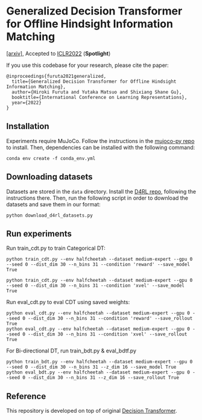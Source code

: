 # Generalized Decision Transformer for Offline Hindsight Information Matching

[[arxiv]](https://arxiv.org/abs/2111.10364), Accepted to [ICLR2022](https://openreview.net/forum?id=CAjxVodl_v) (**Spotlight**)

If you use this codebase for your research, please cite the paper:
```
@inproceedings{furuta2021generalized,
  title={Generalized Decision Transformer for Offline Hindsight Information Matching},
  author={Hiroki Furuta and Yutaka Matsuo and Shixiang Shane Gu},
  booktitle={International Conference on Learning Representations},
  year={2022}
}
```


## Installation

Experiments require MuJoCo.
Follow the instructions in the [mujoco-py repo](https://github.com/openai/mujoco-py) to install.
Then, dependencies can be installed with the following command:

```
conda env create -f conda_env.yml
```

## Downloading datasets

Datasets are stored in the `data` directory.
Install the [D4RL repo](https://github.com/rail-berkeley/d4rl), following the instructions there.
Then, run the following script in order to download the datasets and save them in our format:

```
python download_d4rl_datasets.py
```

## Run experiments

Run train_cdt.py to train Categorical DT:
```
python train_cdt.py --env halfcheetah --dataset medium-expert --gpu 0 --seed 0 --dist_dim 30 --n_bins 31 --condition 'reward' --save_model True

python train_cdt.py --env halfcheetah --dataset medium-expert --gpu 0 --seed 0 --dist_dim 30 --n_bins 31 --condition 'xvel' --save_model True
```

Run eval_cdt.py to eval CDT using saved weights:
```
python eval_cdt.py --env halfcheetah --dataset medium-expert --gpu 0 --seed 0 --dist_dim 30 --n_bins 31 --condition 'reward' --save_rollout True
python eval_cdt.py --env halfcheetah --dataset medium-expert --gpu 0 --seed 0 --dist_dim 30 --n_bins 31 --condition 'xvel' --save_rollout True
```


For Bi-directional DT, run train_bdt.py & eval_bdtf.py
```
python train_bdt.py --env halfcheetah --dataset medium-expert --gpu 0 --seed 0 --dist_dim 30 --n_bins 31 --z_dim 16 --save_model True
python eval_bdt.py --env halfcheetah --dataset medium-expert --gpu 0 --seed 0 --dist_dim 30 --n_bins 31 --z_dim 16 --save_rollout True
```

## Reference
This repository is developed on top of original [Decision Transformer](https://github.com/kzl/decision-transformer).
